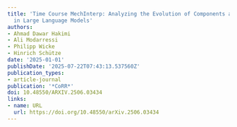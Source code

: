 ```yaml
---
title: 'Time Course MechInterp: Analyzing the Evolution of Components and Knowledge
  in Large Language Models'
authors:
- Ahmad Dawar Hakimi
- Ali Modarressi
- Philipp Wicke
- Hinrich Schütze
date: '2025-01-01'
publishDate: '2025-07-22T07:43:13.537560Z'
publication_types:
- article-journal
publication: '*CoRR*'
doi: 10.48550/ARXIV.2506.03434
links:
- name: URL
  url: https://doi.org/10.48550/arXiv.2506.03434
---
```

